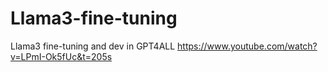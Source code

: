 # Llama3-fine-tuning
Llama3 fine-tuning and dev in GPT4ALL
https://www.youtube.com/watch?v=LPmI-Ok5fUc&t=205s
